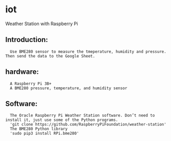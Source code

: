 # iot
Weather Station with Raspberry Pi
## Introduction:
      Use BME280 sensor to measure the tmeperature, humidity and pressure. Then send the data to the Google Sheet.
## hardware:
      A Raspberry Pi 3B+
      A BME280 pressure, temperature, and humidity sensor
## Software:
      The Oracle Raspberry Pi Weather Station software. Don’t need to install it, just use some of the Python programs.
      'git clone https://github.com/RaspberryPiFoundation/weather-station'
      The BME280 Python library
      'sudo pip3 install RPi.bme280'
